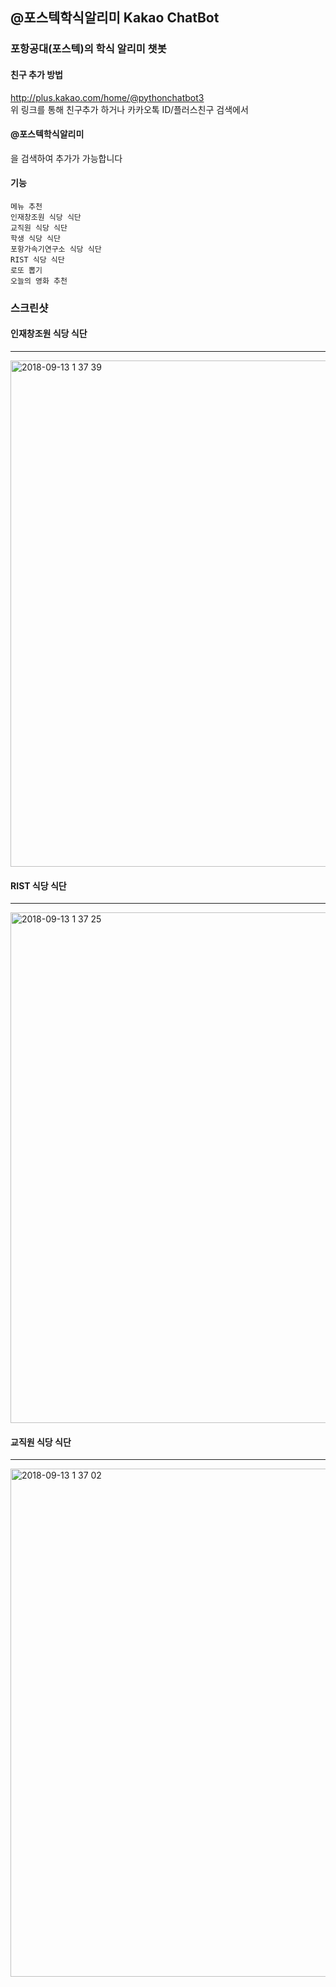 ## @포스텍학식알리미 Kakao ChatBot
### 포항공대(포스텍)의 학식 알리미 챗봇

#### 친구 추가 방법
http://plus.kakao.com/home/@pythonchatbot3
<br>
위 링크를 통해 친구추가 하거나 
카카오톡 ID/플러스친구 검색에서 <p><h4>@포스텍학식알리미</h4></p> 을 검색하여 추가가 가능합니다
#### 기능
```메뉴 추천```
<br>
```인재창조원 식당 식단```
<br>
```교직원 식당 식단```
<br>
```학생 식당 식단```
<br>
```포항가속기연구소 식당 식단```
<br>
```RIST 식당 식단```
<br>
```로또 뽑기```
<br>
```오늘의 영화 추천```
<br>

### 스크린샷
</hr>

 #### 인재창조원 식당 식단 
 <hr>
 <div>
  <img width="810" alt="2018-09-13 1 37 39" src="https://user-images.githubusercontent.com/26589942/45439808-ba154900-b6f5-11e8-9805-75eb62319930.png">

 </div>
 
 #### RIST 식당 식단 
  <hr/>
  <div>
<img width="817" alt="2018-09-13 1 37 25" src="https://user-images.githubusercontent.com/26589942/45439809-baaddf80-b6f5-11e8-8794-b19c62f80918.png">
</div>

#### 교직원 식당 식단 
  <hr/>
  <div>
<img width="813" alt="2018-09-13 1 37 02" src="https://user-images.githubusercontent.com/26589942/45439811-baaddf80-b6f5-11e8-9d8c-537604c68cdf.png">
 </div>
